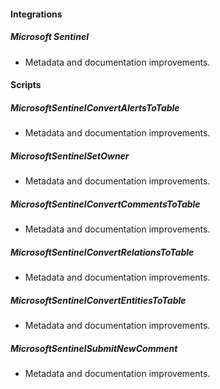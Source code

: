 
#### Integrations

##### Microsoft Sentinel

- Metadata and documentation improvements.

#### Scripts

##### MicrosoftSentinelConvertAlertsToTable

- Metadata and documentation improvements.
##### MicrosoftSentinelSetOwner

- Metadata and documentation improvements.
##### MicrosoftSentinelConvertCommentsToTable

- Metadata and documentation improvements.
##### MicrosoftSentinelConvertRelationsToTable

- Metadata and documentation improvements.
##### MicrosoftSentinelConvertEntitiesToTable

- Metadata and documentation improvements.
##### MicrosoftSentinelSubmitNewComment

- Metadata and documentation improvements.

